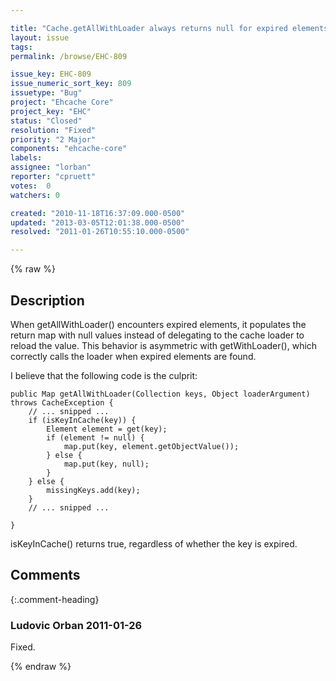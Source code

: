 ```yaml
---

title: "Cache.getAllWithLoader always returns null for expired elements"
layout: issue
tags: 
permalink: /browse/EHC-809

issue_key: EHC-809
issue_numeric_sort_key: 809
issuetype: "Bug"
project: "Ehcache Core"
project_key: "EHC"
status: "Closed"
resolution: "Fixed"
priority: "2 Major"
components: "ehcache-core"
labels: 
assignee: "lorban"
reporter: "cpruett"
votes:  0
watchers: 0

created: "2010-11-18T16:37:09.000-0500"
updated: "2013-03-05T12:01:38.000-0500"
resolved: "2011-01-26T10:55:10.000-0500"

---
```




{% raw %}



## Description

<div markdown="1" class="description">

When getAllWithLoader() encounters expired elements, it populates the return map with null values instead of delegating to the cache loader to reload the value. This behavior is asymmetric with getWithLoader(), which correctly calls the loader when expired elements are found.

I believe that the following code is the culprit:


```
public Map getAllWithLoader(Collection keys, Object loaderArgument) throws CacheException {
	// ... snipped ...
	if (isKeyInCache(key)) {
	    Element element = get(key);
	    if (element != null) {
	        map.put(key, element.getObjectValue());
	    } else {
	        map.put(key, null);
	    }
	} else {
	    missingKeys.add(key);
	}
	// ... snipped ...

}
```
 

isKeyInCache() returns true, regardless of whether the key is expired.

</div>

## Comments


{:.comment-heading}
### **Ludovic Orban** <span class="date">2011-01-26</span>

<div markdown="1" class="comment">

Fixed.

</div>



{% endraw %}
